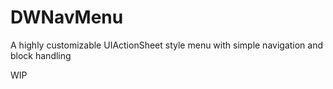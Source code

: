 # DWNavMenu
A highly customizable UIActionSheet style menu with simple navigation and block handling

WIP
